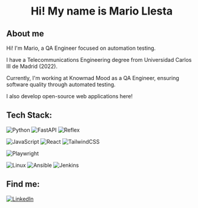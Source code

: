 <h1 align="center">Hi! My name is Mario Llesta </h1>
<p align="center"> </p>


## About me

Hi! I'm Mario, a QA Engineer focused on automation testing.

I have a Telecommunications Engineering degree from Universidad Carlos III de Madrid (2022).

Currently, I'm working at Knowmad Mood as a QA Engineer, ensuring software quality through automated testing.

I also develop open-source web applications here! 


##
## Tech Stack:

![Python](https://img.shields.io/badge/Python-3776AB?style=for-the-badge&logo=python&logoColor=white&labelColor=101010)
![FastAPI](https://img.shields.io/badge/FastAPI-009688?style=for-the-badge&logo=fastapi&logoColor=white&labelColor=101010)
![Reflex](https://img.shields.io/badge/Reflex-6e56cf?style=for-the-badge&logo=&logoColor=white&labelColor=101010)

![JavaScript](https://img.shields.io/badge/JavaScript-F7DF1E?style=for-the-badge&logo=javascript&logoColor=white&labelColor=101010)
![React](https://img.shields.io/badge/React-61DAFB?style=for-the-badge&logo=react&logoColor=white&labelColor=101010)
![TailwindCSS](https://img.shields.io/badge/TailwindCSS-06B6D4?style=for-the-badge&logo=tailwindcss&logoColor=white&labelColor=101010)

![Playwright](https://img.shields.io/badge/Playwright-45BA4B?style=for-the-badge&logo=playwright&logoColor=white&labelColor=101010)

![Linux](https://img.shields.io/badge/Linux-FCC624?style=for-the-badge&logo=linux&logoColor=white&labelColor=101010)
![Ansible](https://img.shields.io/badge/Ansible-EE0000?style=for-the-badge&logo=ansible&logoColor=white&labelColor=101010)
![Jenkins](https://img.shields.io/badge/Jenkins-D24939?style=for-the-badge&logo=jenkins&logoColor=white&labelColor=101010)

##
## Find me:
[![LinkedIn](https://img.shields.io/badge/LinkedIn-Mario_Llesta-0A66C2?style=for-the-badge&logo=linkedin&logoColor=white&labelColor=101010)](https://www.linkedin.com/in/mario-llesta)
